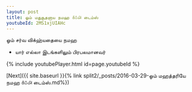 ```yaml
---
layout: post
title: ஓம் மதுசூதனாய நமஹ ௧௦௮ டைம்ஸ்
youtubeId: 2MS1xjUIAHc
---
```

 
 
 ஓம் சர்வ விக்ஹ்யதையை நமஹ  
 
 -  யார் எல்லா இடங்களிலும் பிரபலமானவர் 
 
  
 
  
 
 
 
 
 
 


{% include youtubePlayer.html id=page.youtubeId %}
 
[Next]({{ site.baseurl }}{% link  split2/_posts/2016-03-29-ஓம் மஹத்தரியே நமஹ ௧௦௮ டைம்ஸ்.md%})
 
